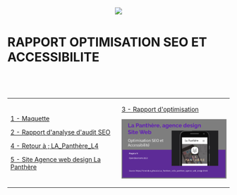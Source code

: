 # <p align="center"><a href="https://github.com/franckdun/Learning-plan_Openclassrooms"><img src="https://img.shields.io/badge/🏠-🎓%20Web developer training Openclassrooms 2022%20🎓-7986CB" width="750" ></a></p>

# <p>RAPPORT OPTIMISATION SEO ET ACCESSIBILITE</p>
 
<!-- presentation -->
<div align="center">
  <table>
	<tr>
	   <td width="50%">
	
[ 1 - Maquette ](https://github.com/franckdun/maquette-la_panthere)

[ 2 - Rapport d'analyse d'audit SEO ](https://github.com/franckdun/Projet-4_rapport-analyse-audit-SEO/blob/main/rapport-audit-SEO.xlsx)

[ 4 - Retour à ; LA_Panthère_L4 ](https://github.com/franckdun/La_Panthere_L4)

[ 5 - Site Agence web design La Panthère ](https://franckdun.github.io/La_Panthere_L4/la_panthere_agence_web_design.html)
	   </td>  
	     <td width="50%">
		     
[ 3 - Rapport d'optimisation ](https://github.com/franckdun/Projet-4_rapport-optimisation)

[![img contact](https://github.com/franckdun/Projet-4_rapport-optimisation/blob/main/readme/readme.PNG)](https://github.com/franckdun/Projet-4_rapport-optimisation/blob/main/La%20Panth%C3%A8re%2C%20agence%20design%20Site%20Web%20(1).pdf)
	   </td>  
	 </tr>
 </table>
</div>
